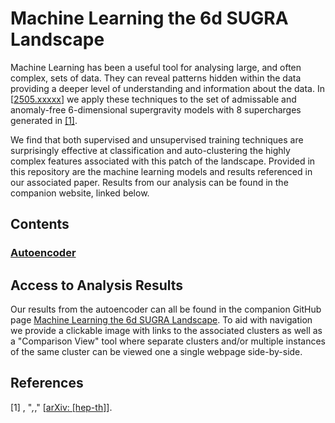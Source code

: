 # Machine Learning the 6d SUGRA Landscape

Machine Learning has been a useful tool for analysing large, and often complex, sets of data. They can reveal patterns hidden within the data providing a deeper level of understanding and information about the data. In [[2505.xxxxx](arxiv.com/hep-th/)] we apply these techniques to the set of admissable and anomaly-free 6-dimensional supergravity models with 8 supercharges generated in [[1]](#1). 

We find that both supervised and unsupervised training techniques are surprisingly effective at classification and auto-clustering the highly complex features associated with this patch of the landscape. Provided in this repository are the machine learning models and results referenced in our associated paper. Results from our analysis can be found in the companion website, linked below. 

## Contents
### [Autoencoder](https://github.com/nait400/ML-6d-sugra-landscape/tree/ed5ff3bac3702e56fd47acdb9a4e04e9b0728d99/models/autoencoder)

## Access to Analysis Results
Our results from the autoencoder can all be found in the companion GitHub page [Machine Learning the 6d SUGRA Landscape](https://nait400.github.io/ML-6d-sugra-landscape/). To aid with navigation we provide a clickable image with links to the associated clusters as well as a "Comparison View" tool where separate clusters and/or multiple instances of the same cluster can be viewed one a single webpage side-by-side. 

## References
<a id="1">[1]</a>
,
"*,*,"
[[arXiv: [hep-th]](https://arxiv.org/abs/)].
